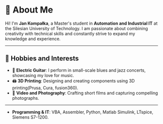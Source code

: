 # 👋 About Me

Hi! I'm **Jan Kompałka**, a Master's student in **Automation and Industrial IT** at the Silesian University of Technology. I am passionate about combining creativity with technical skills and constantly strive to expand my knowledge and experience.

---

## 🎸 Hobbies and Interests

- 🎵 **Electric Guitar**: I perform in small-scale blues and jazz concerts, showcasing my love for music.
- 🖨️ **3D Printing**: Designing and creating components using 3D printing(Prusa, Cura, fusion360).
- 🎥 **Video and Photography**: Crafting short films and capturing compelling photographs.

---

- **Programming & IT**: VBA, Assembler, Python, Matlab Simulink, LTspice, Siemens S7-1200.  
